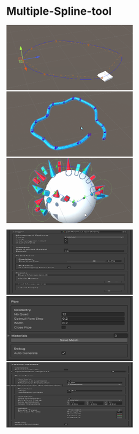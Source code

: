 # Multiple-Spline-tool
<p float="left">
<img width="330" height="170" src="https://github.com/Louis1351/Multiple-Spline-tool/blob/main/Media/Gifs/platform_spline.gif">
<img width="330" height="170" src="https://github.com/Louis1351/Multiple-Spline-tool/blob/main/Media/Gifs/pipe_spline.gif">
<img width="330" height="170" src="https://github.com/Louis1351/Multiple-Spline-tool/blob/main/Media/Gifs/spawn_spline.gif">
</p>

<p float="left">
<img width="330" height="170" src="https://github.com/Louis1351/Multiple-Spline-tool/blob/main/Media/Screenshots/capture4.png">
<img width="330" height="170" src="https://github.com/Louis1351/Multiple-Spline-tool/blob/main/Media/Screenshots/capture2.png">
<img width="330" height="170" src="https://github.com/Louis1351/Multiple-Spline-tool/blob/main/Media/Screenshots/capture3.png">
</p>

